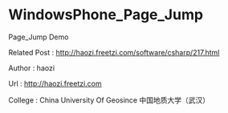 WindowsPhone_Page_Jump
======================

Page_Jump Demo

Related Post : http://haozi.freetzi.com/software/csharp/217.html

Author : haozi

Url : http://haozi.freetzi.com

College : China University Of Geosince   中国地质大学（武汉）
